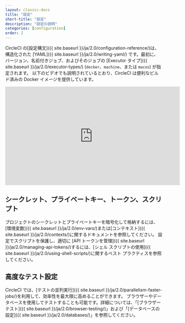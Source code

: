 ```yaml
---
layout: classic-docs
title: "設定"
short-title: "設定"
description: "設定の説明"
categories: [configuration]
order: 2
---
```


CircleCI の[設定構文]({{ site.baseurl }}/ja/2.0/configuration-reference/)は、構造化された [YAML]({{ site.baseurl }}/ja/2.0/writing-yaml/) です。最初に、バージョン、名前付きジョブ、およびそのジョブの [Executor タイプ]({{ site.baseurl }}/ja/2.0/executor-types/) (`docker`、`machine`、または `macos`) が指定されます。 以下のビデオでも説明されているとおり、CircleCI は便利なビルド済みの Docker イメージを提供しています。

<div class="video-wrapper">
<iframe width="560" height="315" src="https://www.youtube.com/embed/PgIwBzXBn7M" frameborder="0" allow="autoplay; encrypted-media" allowfullscreen mark="crwd-mark"></iframe>
</div>

## シークレット、プライベートキー、トークン、スクリプト

プロジェクトのシークレットとプライベートキーを暗号化して格納するには、[環境変数]({{ site.baseurl }}/ja/2.0/env-vars/)または[コンテキスト]({{ site.baseurl }}/ja/2.0/contexts/)に関するドキュメントを参照してください。 設定でスクリプトを保護し、適切に [API トークンを管理]({{ site.baseurl }}/ja/2.0/managing-api-tokens/)するには、[シェル スクリプトの使用]({{ site.baseurl }}/ja/2.0/using-shell-scripts/)に関するベスト プラクティスを参照してください。

## 高度なテスト設定

CircleCI では、[テストの並列実行]({{ site.baseurl }}/ja/2.0/parallelism-faster-jobs/)を利用して、効率性を最大限に高めることができます。 ブラウザーやデータベースを使用してテストすることも可能です。詳細については、「[ブラウザーテスト]({{ site.baseurl }}/ja/2.0/browser-testing/)」および「[データベースの設定]({{ site.baseurl }}/ja/2.0/databases/)」を参照してください。
